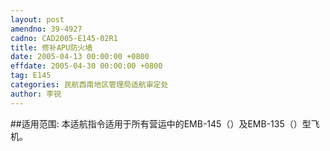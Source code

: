 ```yaml
---
layout: post
amendno: 39-4927
cadno: CAD2005-E145-02R1
title: 修补APU防火墙
date: 2005-04-13 00:00:00 +0800
effdate: 2005-04-30 00:00:00 +0800
tag: E145
categories: 民航西南地区管理局适航审定处
author: 李锐
---
```


##适用范围:
本适航指令适用于所有营运中的EMB-145（）及EMB-135（）型飞机。

